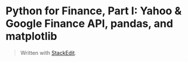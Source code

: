 # Python for Finance, Part I: Yahoo & Google Finance API, pandas, and matplotlib

> Written with [StackEdit](https://www.learndatasci.com/tutorials/python-finance-part-yahoo-finance-api-pandas-matplotlib/).
<!--stackedit_data:
eyJoaXN0b3J5IjpbLTE1MzU2Mjg1MDRdfQ==
-->